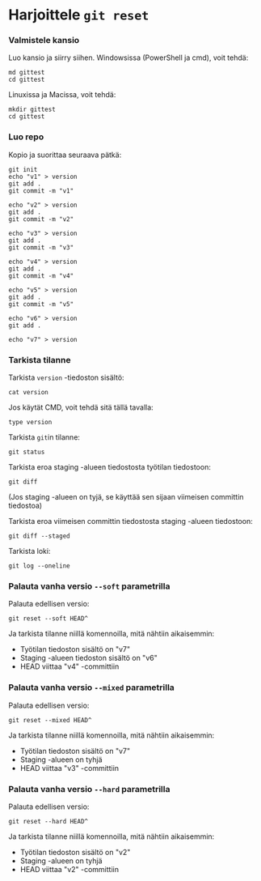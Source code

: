 # Harjoittele `git reset`

### Valmistele kansio

Luo kansio ja siirry siihen.
Windowsissa (PowerShell ja cmd), voit tehdä:
```
md gittest
cd gittest
```
Linuxissa ja Macissa, voit tehdä:
```
mkdir gittest
cd gittest
```

### Luo repo

Kopio ja suorittaa seuraava pätkä:
```
git init
echo "v1" > version
git add .
git commit -m "v1"

echo "v2" > version
git add .
git commit -m "v2"

echo "v3" > version
git add .
git commit -m "v3"

echo "v4" > version
git add .
git commit -m "v4"

echo "v5" > version
git add .
git commit -m "v5"

echo "v6" > version
git add .

echo "v7" > version
```

### Tarkista tilanne

Tarkista `version` -tiedoston sisältö:
```
cat version
```
Jos käytät CMD, voit tehdä sitä tällä tavalla:
```
type version
```

Tarkista `git`in tilanne:
```
git status
```

Tarkista eroa staging -alueen tiedostosta työtilan tiedostoon:
```
git diff
```
(Jos staging -alueen on tyjä, se käyttää sen sijaan viimeisen committin tiedostoa)

Tarkista eroa viimeisen committin tiedostosta staging -alueen tiedostoon:
```
git diff --staged
```

Tarkista loki:
```
git log --oneline
```

### Palauta vanha versio `--soft` parametrilla

Palauta edellisen versio:
```
git reset --soft HEAD^
```

Ja tarkista tilanne niillä komennoilla, mitä nähtiin aikaisemmin:
- Työtilan tiedoston sisältö on "v7"
- Staging -alueen tiedoston sisältö on "v6"
- HEAD viittaa "v4" -committiin

### Palauta vanha versio `--mixed` parametrilla

Palauta edellisen versio:
```
git reset --mixed HEAD^
```

Ja tarkista tilanne niillä komennoilla, mitä nähtiin aikaisemmin:
- Työtilan tiedoston sisältö on "v7"
- Staging -alueen on tyhjä
- HEAD viittaa "v3" -committiin

### Palauta vanha versio `--hard` parametrilla

Palauta edellisen versio:
```
git reset --hard HEAD^
```

Ja tarkista tilanne niillä komennoilla, mitä nähtiin aikaisemmin:
- Työtilan tiedoston sisältö on "v2"
- Staging -alueen on tyhjä
- HEAD viittaa "v2" -committiin
